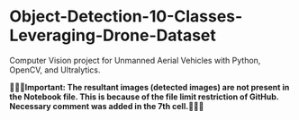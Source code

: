 # Object-Detection-10-Classes-Leveraging-Drone-Dataset
Computer Vision project for Unmanned Aerial Vehicles with Python, OpenCV, and Ultralytics.

**🌟🌟🌟Important: The resultant images (detected images) are not present in the Notebook file. This is because of the file limit restriction of GitHub. Necessary comment was added in the 7th cell.🌟🌟🌟**
